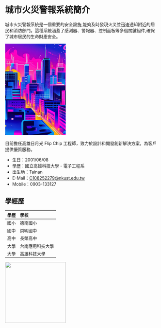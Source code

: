 # 城市火災警報系統簡介
   城市火災警報系統是一個重要的安全設施,能夠及時發現火災並迅速通知附近的居民和消防部門。這種系統涵蓋了感測器、警報器、控制面板等多個關鍵組件,確保了城市居民的生命財產安全。



<img src="https://github.com/Xun0608/Xun0608/blob/main/%E5%9C%96%E7%89%871.png" width="200" />


  目前擔任高雄日月光 Flip Chip 工程師，致力於設計和開發創新解決方案，為客戶提供優質服務。
  
- 生日：2001/06/08
- 學歷：國立高雄科技大學 - 電子工程系
- 出生地：Tainan
- E-Mail：C108252279@nkust.edu.tw
- Mobile：0903-133127

## 學經歷

| 學歷                    | 學校                   
|:---------------------------|:----------------------|
| 國小                    | 德南國小     |
| 國中               | 崇明國中 |
| 高中              | 長榮高中     |
| 大學            | 台南應用科技大學        |
| 大學             | 高雄科技大學           |

<img src="https://github.com/Xun0608/Xun0608/assets/161833750/da4454e4-d18c-4e7c-836f-28d7cec4117b" width="200" height="200">



